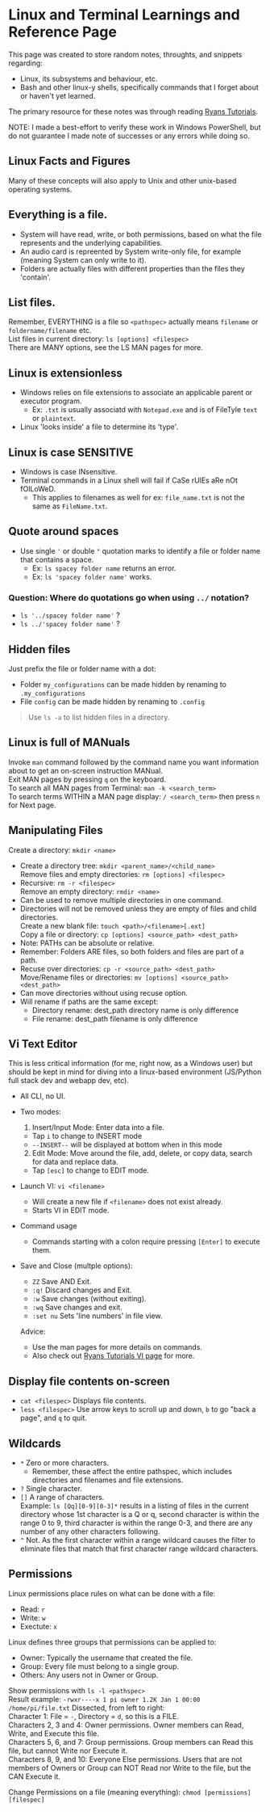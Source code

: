 # Linux and Terminal Learnings and Reference Page  
This page was created to store random notes, throughts, and snippets regarding:  
- Linux, its subsystems and behaviour, etc.  
- Bash and other linux-y shells, specifically commands that I forget about or haven't yet learned.  

The primary resource for these notes was through reading [Ryans Tutorials](https://ryanstutorials.net/linuxtutorial/).  

NOTE: I made a best-effort to verify these work in Windows PowerShell, but do not guarantee I made note of successes or any errors while doing so.

## Linux Facts and Figures
Many of these concepts will also apply to Unix and other unix-based operating systems.  

## Everything is a file.
- System will have read, write, or both permissions, based on what the file represents and the underlying capabilities.
- An audio card is repreented by System write-only file, for example (meaning System can only write to it).  
- Folders are actually files with different properties than the files they 'contain'.  

## List files.
Remember, EVERYTHING is a file so `<pathspec>` actually means `filename` or `foldername/filename` etc.  
List files in current directory: `ls [options] <filespec>`  
There are MANY options, see the LS MAN pages for more.  

## Linux is extensionless
- Windows relies on file extensions to associate an applicable parent or executor program.  
  - Ex: `.txt` is usually associatd with `Notepad.exe` and is of FileTyle `text` or `plaintext`.  
- Linux 'looks inside' a file to determine its 'type'.

## Linux is case SENSITIVE  
- Windows is case INsensitive. 
- Terminal commands in a Linux shell will fail if CaSe rUlEs aRe nOt fOlLoWeD.  
  - This applies to filenames as well for ex: `file_name.txt` is not the same as `FileName.txt`.  

## Quote around spaces
- Use single `'` or double `"` quotation marks to identify a file or folder name that contains a space.  
  - Ex: `ls spacey folder name` returns an error.  
  - Ex: `ls 'spacey folder name'` works.  
  
### Question: Where do quotations go when using `../` notation?  
- `ls '../spacey folder name'` ?  
- `ls ../'spacey folder name'` ?  

## Hidden files
Just prefix the file or folder name with a dot:
- Folder `my_configurations` can be made hidden by renaming to `.my_configurations`  
- File `config` can be made hidden by renaming to `.config`  
> Use `ls -a` to list hidden files in a directory.  

## Linux is full of MANuals
Invoke `man` command followed by the command name you want information about to get an on-screen instruction MANual.  
Exit MAN pages by pressing `q` on the keyboard.  
To search all MAN pages from Terminal: `man -k <search_term>`  
To search terms WITHIN a MAN page display: `/ <search_term>` then press `n` for Next page.  

## Manipulating Files
Create a directory: `mkdir <name>`  
- Create a directory tree: `mkdir <parent_name>/<child_name>`  
Remove files and empty directories: `rm [options] <filespec>`  
- Recursive: `rm -r <filespec>`  
Remove an empty directory: `rmdir <name>`  
- Can be used to remove multiple directories in one command.  
- Directories will not be removed unless they are empty of files and child directories.  
Create a new blank file: `touch <path>/<filename>[.ext]`  
Copy a file or directory: `cp [options] <source_path> <dest_path>`  
- Note: PATHs can be absolute or relative.  
- Remember: Folders ARE files, so both folders and files are part of a path.  
- Recuse over directories: `cp -r <source_path> <dest_path>`  
Move/Rename files or directories: `mv [options] <source_path> <dest_path>`  
- Can move directories without using recuse option.
- Will rename if paths are the same except:  
  - Directory rename: dest_path directory name is only difference  
  - File rename: dest_path filename is only difference  

## Vi Text Editor
This is less critical information (for me, right now, as a Windows user) but should be kept in mind for diving into a linux-based environment (JS/Python full stack dev and webapp dev, etc).

- All CLI, no UI.  
- Two modes:  
  1. Insert/Input Mode: Enter data into a file.  
    - Tap `i` to change to INSERT mode  
    - `--INSERT--` will be displayed at bottom when in this mode    
  2. Edit Mode: Move around the file, add, delete, or copy data, search for data and replace data.  
    - Tap `[esc]` to change to EDIT mode.  
- Launch VI: `vi <filename>`  
  - Will create a new file if `<filename>` does not exist already.  
  - Starts VI in EDIT mode.  
- Command usage
  - Commands starting with a colon require pressing `[Enter]` to execute them.  
- Save and Close (multple options):
  - `ZZ` Save AND Exit.  
  - `:q!` Discard changes and Exit.  
  - `:w` Save changes (without exiting).  
  - `:wq` Save changes and exit.  
  - `:set nu` Sets 'line numbers' in file view.  

  Advice:
  - Use the man pages for more details on commands.  
  - Also check out [Ryans Tutorials VI page](https://ryanstutorials.net/linuxtutorial/vi.php) for more.  

## Display file contents on-screen
- `cat <filespec>` Displays file contents.  
- `less <filespec>` Use arrow keys to scroll up and down, `b` to go "back a page", and `q` to quit.  

## Wildcards
- `*` Zero or more characters.  
  - Remember, these affect the entire pathspec, which includes directories and filenames and file extensions.  
- `?` Single character.  
- `[]` A range of characters.  
Example: `ls [Qq][0-9][0-3]*` results in a listing of files in the current directory whose 1st character is a Q or q, second character is within the range 0 to 9, third character is within the range 0-3, and there are any number of any other characters following.  
- `^` Not. As the first character within a range wildcard causes the filter to eliminate files that match that first character range wildcard characters.  

## Permissions
Linux permissions place rules on what can be done with a file:
- Read: `r`  
- Write: `w`  
- Exectute: `x`  

Linux defines three groups that permissions can be applied to:  
- Owner: Typically the username that created the file.  
- Group: Every file must belong to a single group.  
- Others: Any users not in Owner or Group.  

Show permissions with `ls -l <pathspec>`  
Result example: `-rwxr----x 1 pi owner 1.2K Jan 1 00:00 /home/pi/file.txt`
Dissected, from left to right:  
Character 1: File = `-`, Directory = `d`, so this is a FILE.  
Characters 2, 3 and 4: Owner permissions. Owner members can Read, Write, and Execute this file.  
Characters 5, 6, and 7: Group permissions. Group members can Read this file, but cannot Write nor Execute it.  
Characters 8, 9, and 10: Everyone Else permissions. Users that are not members of Owners or Group can NOT Read nor Write to the file, but the CAN Execute it.  

Change Permissions on a file (meaning everything): `chmod [permissions] [filespec]`  





